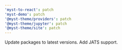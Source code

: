 ```yaml
---
'myst-to-react': patch
'myst-demo': patch
'@myst-theme/providers': patch
'@myst-theme/jupyter': patch
'@myst-theme/site': patch
---
```


Update packages to latest versions. Add JATS support.
